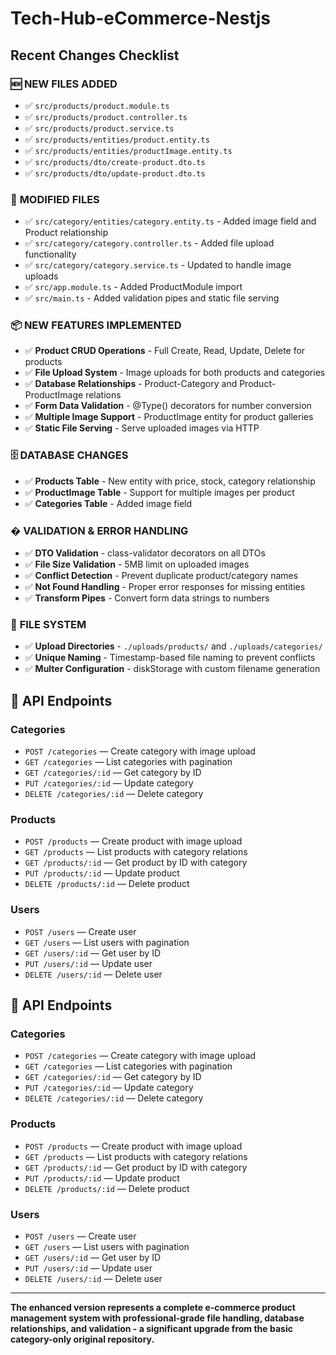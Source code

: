 # Tech-Hub-eCommerce-Nestjs

## Recent Changes Checklist

### 🆕 **NEW FILES ADDED**
- ✅ `src/products/product.module.ts`
- ✅ `src/products/product.controller.ts`  
- ✅ `src/products/product.service.ts`
- ✅ `src/products/entities/product.entity.ts`
- ✅ `src/products/entities/productImage.entity.ts`
- ✅ `src/products/dto/create-product.dto.ts`
- ✅ `src/products/dto/update-product.dto.ts`

### 🔧 **MODIFIED FILES**
- ✅ `src/category/entities/category.entity.ts` - Added image field and Product relationship
- ✅ `src/category/category.controller.ts` - Added file upload functionality
- ✅ `src/category/category.service.ts` - Updated to handle image uploads
- ✅ `src/app.module.ts` - Added ProductModule import
- ✅ `src/main.ts` - Added validation pipes and static file serving

### 📦 **NEW FEATURES IMPLEMENTED**
- ✅ **Product CRUD Operations** - Full Create, Read, Update, Delete for products
- ✅ **File Upload System** - Image uploads for both products and categories
- ✅ **Database Relationships** - Product-Category and Product-ProductImage relations
- ✅ **Form Data Validation** - @Type() decorators for number conversion
- ✅ **Multiple Image Support** - ProductImage entity for product galleries
- ✅ **Static File Serving** - Serve uploaded images via HTTP

### 🗄️ **DATABASE CHANGES**
- ✅ **Products Table** - New entity with price, stock, category relationship
- ✅ **ProductImage Table** - Support for multiple images per product
- ✅ **Categories Table** - Added image field

### � **VALIDATION & ERROR HANDLING**
- ✅ **DTO Validation** - class-validator decorators on all DTOs  
- ✅ **File Size Validation** - 5MB limit on uploaded images
- ✅ **Conflict Detection** - Prevent duplicate product/category names
- ✅ **Not Found Handling** - Proper error responses for missing entities
- ✅ **Transform Pipes** - Convert form data strings to numbers

### 📁 **FILE SYSTEM**
- ✅ **Upload Directories** - `./uploads/products/` and `./uploads/categories/`
- ✅ **Unique Naming** - Timestamp-based file naming to prevent conflicts
- ✅ **Multer Configuration** - diskStorage with custom filename generation

## 🚀 **API Endpoints**

### Categories
- `POST /categories` — Create category with image upload
- `GET /categories` — List categories with pagination
- `GET /categories/:id` — Get category by ID
- `PUT /categories/:id` — Update category
- `DELETE /categories/:id` — Delete category

### Products
- `POST /products` — Create product with image upload
- `GET /products` — List products with category relations
- `GET /products/:id` — Get product by ID with category
- `PUT /products/:id` — Update product
- `DELETE /products/:id` — Delete product

### Users
- `POST /users` — Create user
- `GET /users` — List users with pagination
- `GET /users/:id` — Get user by ID
- `PUT /users/:id` — Update user
- `DELETE /users/:id` — Delete user

## 🚀 **API Endpoints**

### Categories
- `POST /categories` — Create category with image upload
- `GET /categories` — List categories with pagination
- `GET /categories/:id` — Get category by ID
- `PUT /categories/:id` — Update category
- `DELETE /categories/:id` — Delete category

### Products
- `POST /products` — Create product with image upload
- `GET /products` — List products with category relations
- `GET /products/:id` — Get product by ID with category
- `PUT /products/:id` — Update product
- `DELETE /products/:id` — Delete product

### Users
- `POST /users` — Create user
- `GET /users` — List users with pagination
- `GET /users/:id` — Get user by ID
- `PUT /users/:id` — Update user
- `DELETE /users/:id` — Delete user

---

**The enhanced version represents a complete e-commerce product management system with professional-grade file handling, database relationships, and validation - a significant upgrade from the basic category-only original repository.**
